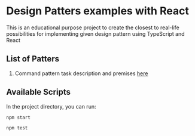 # Design Patters examples with React

This is an educational purpose project to create the closest to real-life possibilities for implementing given design pattern using TypeScript and React

## List of Patters
  1. Command pattern task description and premises [here](/src/CommandPattern/README.md) 

## Available Scripts

In the project directory, you can run:

`npm start`

`npm test`

